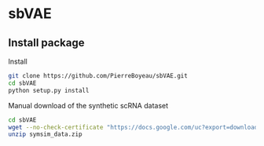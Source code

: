 # sbVAE

## Install package

Install

```bash
git clone https://github.com/PierreBoyeau/sbVAE.git
cd sbVAE
python setup.py install
```

Manual download of the synthetic scRNA dataset

```bash
cd sbVAE
wget --no-check-certificate "https://docs.google.com/uc?export=download&id=1Vrcht3NOvSisHx0qOU2A7oMeKBGVW0T3" -O symsim_data.zip
unzip symsim_data.zip
```
